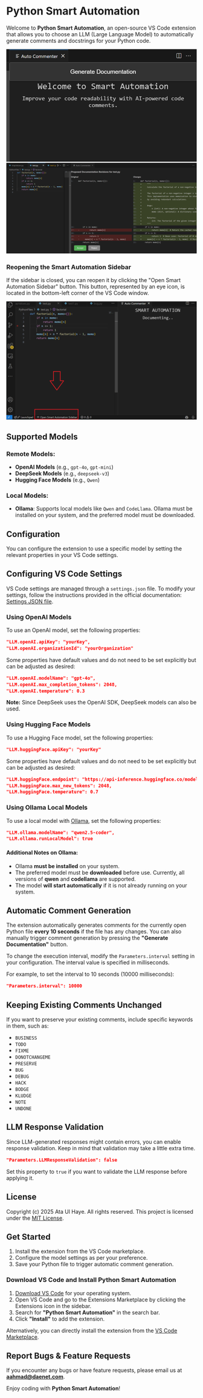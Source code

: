 
# Python Smart Automation

Welcome to **Python Smart Automation**, an open-source VS Code extension that allows you to choose an LLM (Large Language Model) to automatically generate comments and docstrings for your Python code. 

![Smart Automation Sidebar](https://github.com/Ataulhaye/smartautomation/blob/master/images/extensiondark.png?raw=true)
![Smart Automation Documentation Example](https://github.com/Ataulhaye/smartautomation/blob/master/images/extensionexampledark.png?raw=true)

### Reopening the Smart Automation Sidebar

If the sidebar is closed, you can reopen it by clicking the "Open Smart Automation Sidebar" button. This button, represented by an eye icon, is located in the bottom-left corner of the VS Code window.

![Smart Automation Sidebar Button](https://github.com/Ataulhaye/smartautomation/blob/master/images/sidebarbuttondark.png?raw=true)

## Supported Models

### Remote Models:
- **OpenAI Models** (e.g., `gpt-4o`, `gpt-mini`)
- **DeepSeek Models** (e.g., `deepseek-v3`)
- **Hugging Face Models** (e.g., `Qwen`)

### Local Models:
- **Ollama**: Supports local models like `Qwen` and `CodeLlama`. Ollama must be installed on your system, and the preferred model must be downloaded.

## Configuration

You can configure the extension to use a specific model by setting the relevant properties in your VS Code settings.

## Configuring VS Code Settings

VS Code settings are managed through a `settings.json` file. To modify your settings, follow the instructions provided in the official documentation: [Settings JSON file](https://code.visualstudio.com/docs/editor/settings#_settings-json-file).


### Using OpenAI Models
To use an OpenAI model, set the following properties:
```json
"LLM.openAI.apiKey": "yourKey",
"LLM.openAI.organizationId": "yourOrganization"
```

Some properties have default values and do not need to be set explicitly but can be adjusted as desired:
```json
"LLM.openAI.modelName": "gpt-4o",
"LLM.openAI.max_completion_tokens": 2048,
"LLM.openAI.temperature": 0.3
```

**Note:** Since DeepSeek uses the OpenAI SDK, DeepSeek models can also be used.

### Using Hugging Face Models
To use a Hugging Face model, set the following properties:
```json
"LLM.huggingFace.apiKey": "yourKey"
```
Some properties have default values and do not need to be set explicitly but can be adjusted as desired:
```json
"LLM.huggingFace.endpoint": "https://api-inference.huggingface.co/models/Qwen/Qwen2.5-Coder-32B-Instruct",
"LLM.huggingFace.max_new_tokens": 2048,
"LLM.huggingFace.temperature": 0.7
```

### Using Ollama Local Models
To use a local model with [Ollama](https://ollama.com/), set the following properties:
```json
"LLM.ollama.modelName": "qwen2.5-coder",
"LLM.ollama.runLocalModel": true
```

#### Additional Notes on Ollama:
- Ollama **must be installed** on your system.
- The preferred model must be **downloaded** before use. Currently, all versions of **qwen** and **codellama** are supported.
- The model **will start automatically** if it is not already running on your system.

## Automatic Comment Generation
The extension automatically generates comments for the currently open Python file **every 10 seconds** if the file has any changes. You can also manually trigger comment generation by pressing the **"Generate Documentation"** button.

To change the execution interval, modify the `Parameters.interval` setting in your configuration. The interval value is specified in milliseconds.

For example, to set the interval to 10 seconds (10000 milliseconds):

```json
"Parameters.interval": 10000
```

## Keeping Existing Comments Unchanged
If you want to preserve your existing comments, include specific keywords in them, such as:
- `BUSINESS`
- `TODO`
- `FIXME`
- `DONOTCHANGEME`
- `PRESERVE`
- `BUG`
- `DEBUG`
- `HACK`
- `BODGE`
- `KLUDGE`
- `NOTE`
- `UNDONE`

## LLM Response Validation
Since LLM-generated responses might contain errors, you can enable response validation. Keep in mind that validation may take a little extra time.

```json
"Parameters.LLMResponseValidation": false
```

Set this property to `true` if you want to validate the LLM response before applying it.

## License
Copyright (c) 2025 Ata Ul Haye. All rights reserved.
This project is licensed under the [MIT License](https://github.com/Ataulhaye/smartautomation/blob/master/LICENSE).

## Get Started
1. Install the extension from the VS Code marketplace.
2. Configure the model settings as per your preference.
3. Save your Python file to trigger automatic comment generation.


### Download VS Code and Install Python Smart Automation  

1. [Download VS Code](https://code.visualstudio.com/download) for your operating system.  
2. Open VS Code and go to the Extensions Marketplace by clicking the Extensions icon in the sidebar.  
3. Search for **"Python Smart Automation"** in the search bar.  
4. Click **"Install"** to add the extension.  

Alternatively, you can directly install the extension from the [VS Code Marketplace](https://marketplace.visualstudio.com/items?itemName=Goethe-Uni-Haye.smartautomation&ssr=false#overview).  


## Report Bugs & Feature Requests
If you encounter any bugs or have feature requests, please email us at **aahmad@daenet.com**.


Enjoy coding with **Python Smart Automation**!